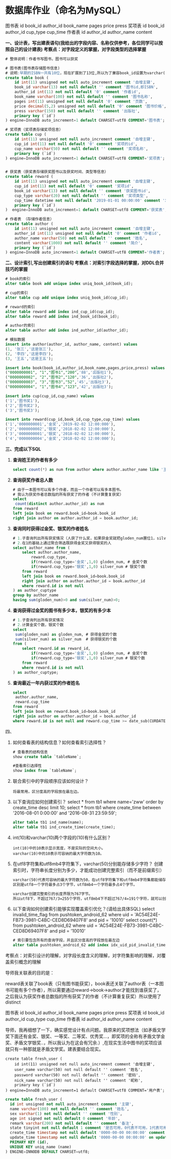 # 数据库作业（命名为MySQL）

图书表 id book_id author_id book_name pages price press
奖项表 id book_id author_id cup_type cup_time
作者表 id author_id author_name content

**一、设计表，写出建表语句(我给出的字段内容、名称仅供参考，各位同学可以按照自己的设计建表) 考察点：对字段定义的掌握，对字段类型的选择掌握**

```sql
# 整体说明：作者书写图书，图书可以获奖

# 图书表(图书表存储图书信息)
# 说明:早期的ISBN一共有10位，现在扩展到了13位,所以为了兼容book_id设置为varchar(13)
create table book (
	id int(11) unsigned not null auto_increment comment '自增主键',
    book_id varchar(13) not null default '' comment '图书id,即ISBN',
    author_id int(11) not null default '0' comment '作者id',
    book_name varchar(100) not null default '' comment '图书名称',
    pages int(11) unsigned not null default '0' comment '页数',
    price decimal(5,2) unsigned not null default '0' comment '图书价格',
    press varchar(150) not null default '' comment '出版社',
    primary key (`id`)
) engine=InnoDB auto_increment=1 default CHARSET=utf8 COMMENT='图书表';

# 奖项表（奖项表存储奖项信息）
create table cup (
    id int(11) unsigned not null auto_increment comment '自增主键',
    cup_id int(11) not null default '0' comment '奖项的id',
    cup_name varchar(50) not null default '' comment '奖项名称',
    primary key (`id`)
) engine=InnoDB auto_increment=1 default CHARSET=utf8 COMMENT='奖项表';


# 获奖表（获奖表存储获奖图书以及获奖时间、类型等信息）
create table reward (
	id int(11) unsigned not null auto_increment comment '自增主键',
    cup_id int(11) not null default '0' comment '奖项id',
    book_id varchar(13) not null default '' comment '获奖图书id',
    cup_type varchar(20) not null default '' comment '奖项类型',
    cup_time datetime not null default '2019-01-01 00:00:00' comment '发奖时间',
    primary key (`id`)
)  engine=InnoDB auto_increment=1 default CHARSET=utf8 COMMENT='获奖表';

# 作者表 （存储作者信息）
create table author (
	id int(11) unsigned not null auto_increment comment '自增主键',
    author_id int(11) unsigned not null default '0' comment '作者id',
    author_name varchar(50) not null default '' comment '姓名',
    content varchar(1000) not null default '' comment '简介',
    primary key (`id`)
) engine=InnoDB auto_increment=1 default CHARSET=utf8 COMMENT='作者表';
```

**二、设计索引,写出创建索引的语句 考察点：对索引字段选择的掌握，对DDL合并技巧的掌握**

```sql
# book的索引
alter table book add unique index uniq_book_id(book_id);

# cup的索引
alter table cup add unique index uniq_book_id(cup_id);

# reward的索引
alter table reward add index ind_cup_id(cup_id);
alter table reward add index ind_book_id(book_id);

# author的索引
alter table author add index ind_author_id(author_id);
```

```sql
# 模拟数据
insert into author(author_id, author_name, content) values
(1, '张三','这是张三'),
(2, '李四','这是李四'),
(3, '王五','这是王五');

insert into book(book_id,author_id,book_name,pages,price,press) values
("0000000001", "1","图书1","200",'88','出版社1'),
("0000000002", "2","图书2","120",'36','出版社2'),
("0000000003", "3","图书3","52",'45','出版社3'),
("0000000004", "1","图书4","123",'42','出版社3');

insert into cup(cup_id,cup_name) values
('1','图书奖1'),
('2','图书奖2'),
('3','图书奖3');

insert into reward(cup_id,book_id,cup_type,cup_time) values
('1','0000000001','金奖','2019-02-02 12:00:000'),
('2','0000000002','银奖','2018-02-02 12:00:000'),
('3','0000000001','银奖','2018-02-02 12:00:000'),
('4','0000000004','金奖','2018-02-02 12:00:000');
```

**三、完成以下SQL**

1. **查询姓王的作者有多少**

   ```sql
   select count(*) as num from author where author.author_name like '王%';
   ```

2. **查询获奖作者总人数**

   ```sql
   # 由于一本图书可以有多个作者，而且一个作者可以有多本图书。
   # 我认为获奖作者总数指的所有获奖了的作者（不计算重复获奖）
   select 
   	count(distinct author.author_id) as num 
   from reward 
   left join book on reward.book_id=book.book_id
   right join author on author.author_id = book.author_id;
   ```

3. **查询同时获得过金奖、银奖的作者姓名**

   ```sql
   # 1.子查询列出所有获奖情况（人获了什么奖，如果获金奖就把gloden_num置位1，silver_num置位1）
   # 2.在1的基础上通过聚合筛选既获得金奖又获得银奖的人
   select author_name from (
       select author.author_name,
           reward.cup_type,
           if(reward.cup_type='金奖',1,0) gloden_num, # 金奖个数
           if(reward.cup_type='银奖',1,0) silver_num # 银奖个数
       from reward  
       left join book on reward.book_id=book.book_id
       right join author on author.author_id = book.author_id 
       where reward.id is not null
   ) as author_cuptype 
   group by author_name 
   having sum(gloden_num)>0 and sum(silver_num)>0;
   ```

4. **查询获得过金奖的图书有多少本，银奖的有多少本**

   ```sql
   # 1.子查询列出所有获奖情况
   # 2.计算金奖个数，银奖个数
   select 
   	sum(gloden_num) as gloden_num, # 获得金奖的个数 
   	sum(silver_num) as silver_num  # 获得银奖的个数
   from (
       select reward.id as reward_id,
           if(reward.cup_type='金奖',1,0) gloden_num, # 金奖个数
           if(reward.cup_type='银奖',1,0) silver_num # 银奖个数
       from reward  
       where reward.id is not null
   ) as author_cuptype;
   ```

5. **查询最近一年内获过奖的作者姓名**

   ```sql
   select 
   	author.author_name,
   	reward.cup_time
   from reward 
   left join book on reward.book_id=book.book_id
   right join author on author.author_id = book.author_id
   where reward.id is not null and reward.cup_time >= date_sub(CURDATE(),INTERVAL 1 YEAR);
   ```

四、

1. 如何查看表的结构信息？如何查看索引选择性？

   ```sql
   # 查看表的结构信息 
   show create table `tableName`;
   
   #查看索引选择性 
   show index from `tableName`;
   ```

2. 联合索引中的字段顺序应该如何设计？

   ```
   将最常用，区分度高的字段放在最左边。
   ```

3. 以下查询应如何创建索引？ select * from tb1 where name='zww' order by create_time desc limit 10; select * from tb1 where create_time between '2016-08-01 0:00:00' and '2016-08-31 23:59:59';

   ```sql
   alter table tb1 ind_name(name);
   alter table tb1 ind_create_time(create_time);
   ```

4. int(10)和varchar(10)两个字段的(10)有什么区别？

   ```
   int(10)中的10表示显示宽度，不是实际的空间大小。
   varchar(10)中的10表示可容纳的最大字符数为10。
   ```

5. 在utf8字符集和utf8mb4字符集下，varchar(50)分别能存储多少字符？ 创建索引时，字符串长度分别为多少，才能成功创建完整索引（而不是前缀索引）

   ```txt
   varchar(50)代表可容纳的最大字符数为50，在utf8字符集下和utf8mb4字符集都能储存50字符，
   区别是utf8一个字符最多占3个字节，utf8mb4一个字符最多占4个字节。
   
   varchar创建完整索引的长度界限为767字节。
   所以utf8下，不超过767/3=255个字符，utf8mb4下不超过767/4=191个字符，就可以创建完整索引
   ```

6. 以下查询如何创建索引能够实现覆盖索引优化？(请给出具体SQL) select invalid_time_flag from pushtoken_android_62  where uid = 'AC54E24E-FB73-3981-C4BC-CED8D69407F8'  and pid = '10010' select count(*) from pushtoken_android_62  where uid = 'AC54E24E-FB73-3981-C4BC-CED8D69407F8'  and pid = '10010'

   ```sql
   # 索引要包含所有的查询字段，并且区分度高的字段放在最左边
   alter table pushtoken_android_62 add index idx_uid_pid_invalid_time_flag(uid,pid,invalid_time_flag);
   ```

考察点：对索引设计的理解，对字段长度含义的理解，对字符集影响的理解，对覆盖索引概念的理解



导师我关联表的目的是：

reward表关联了book表（只有图书能获奖），book表还关联了author表（一本图书可能有多个作者），所以需要通过reward->book->author才能找到谁获奖了，之后我认为获奖作者总数指的所有获奖了的作者（不计算重复获奖）所以使用了distinct



图书表 id book_id author_id book_name pages price press
奖项表 id book_id author_id cup_type cup_time
作者表 id author_id author_name content



导师，我再细想了一下，确实感觉设计有点问题。我原来的奖项想法（如矛盾文学奖下面还有金奖、银奖、一等奖、二等奖、优秀奖...，即奖项的全称有矛盾文学金奖、矛盾文学银奖..，所以我认为在这会有冗余.）,在现实生活中图书的奖项应该就只有一种那就是矛盾文学奖。建表要结合现实。





```mysql
create table fresh_user (
	id int(11) unsigned not null auto_increment comment '自增主键',
    user_name varchar(50) not null default '' comment '姓名',
    password varchar(50) not null default '' comment '密码',
    nick_name varchar(50) not null default '' comment '昵称',
    primary key (`id`)
) engine=InnoDB auto_increment=1 default CHARSET=utf8 COMMENT='用户表';
```





```sql
create table fresh_user (
  id int unsigned not null auto_increment comment '主键',
  name varchar(100) not null default '' comment '姓名',
  sex varchar(1) not null default '' comment '性别',
  age int signed not null default 0 comment '年龄',
  remark varchar(200) not null default '' comment '备注',
  state tinyint not null default 1 comment '是否可用，0代表不可用，1代表可用',
  create_time timestamp not null default '0000-00-00 00:00:00' comment '创建时间',
  update_time timestamp not null default '0000-00-00 00:00:00' on update CURRENT_TIMESTAMP comment '更新时间',
  PRIMARY KEY (id),
  UNIQUE KEY uniq_name (name)
) ENGINE=INNODB DEFAULT CHARSET=utf8;
```

